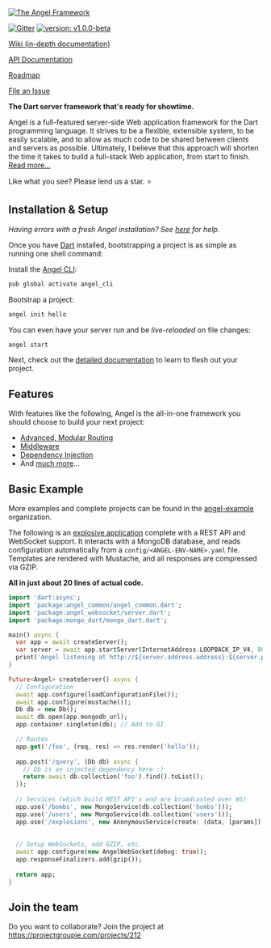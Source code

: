 [![The Angel Framework](https://angel-dart.github.io/images/logo.png)](https://angel-dart.github.io)

[![Gitter](https://img.shields.io/gitter/room/nwjs/nw.js.svg)](https://gitter.im/angel_dart/discussion)
[![version: v1.0.0-beta](https://img.shields.io/badge/pub-v1.0.0--beta-blue.svg)](https://pub.dartlang.org/packages/angel_common)

[Wiki (in-depth documentation)](https://github.com/angel-dart/angel/wiki)

[API Documentation](http://www.dartdocs.org/documentation/angel_common/latest)

[Roadmap](https://github.com/angel-dart/roadmap/blob/master/ROADMAP.md)

[File an Issue](https://github.com/angel-dart/roadmap/issues)

**The Dart server framework that's ready for showtime.**

Angel is a full-featured server-side Web application framework for the Dart programming language. It strives to be a flexible, extensible system, to be easily scalable, and to allow as much code to be shared between clients and servers as possible. Ultimately, I believe that this approach will shorten the time it takes to build a full-stack Web application, from start to finish. [Read more...](https://medium.com/the-angel-framework/announcing-angel-v1-0-0-beta-46dfb4aa8afe)

Like what you see? Please lend us a star. :star:

## Installation & Setup
*Having errors with a fresh Angel installation? See [here](https://github.com/angel-dart/angel/wiki/Installation-&-Setup) for help.*

Once you have [Dart](https://www.dartlang.org/) installed, bootstrapping a project is as simple as running one shell command:

Install the [Angel CLI](https://github.com/angel-dart/cli):

```bash
pub global activate angel_cli
```

Bootstrap a project:

```bash
angel init hello
```

You can even have your server run and be *live-reloaded* on file changes:

```dart
angel start
```

Next, check out the [detailed documentation](https://github.com/angel-dart/angel/wiki) to learn to flesh out your project.

## Features
With features like the following, Angel is the all-in-one framework you should choose to build your next project:
* [Advanced, Modular Routing](https://github.com/angel-dart/route)
* [Middleware](https://github.com/angel-dart/angel/wiki/Middleware)
* [Dependency Injection](https://github.com/angel-dart/angel/wiki/Dependency-Injection)
* And [much more](https://github.com/angel-dart)...

## Basic Example
More examples and complete projects can be found in the [angel-example](https://github.com/angel-example) organization.

The following is an [explosive application](https://github.com/angel-example/explode) complete with a REST API and
WebSocket support. It interacts with a MongoDB database, and reads configuration automatically from a `config/<ANGEL-ENV-NAME>.yaml` file. Templates are rendered with Mustache, and all responses are compressed via GZIP.

**All in just about 20 lines of actual code.**

```dart
import 'dart:async';
import 'package:angel_common/angel_common.dart';
import 'package:angel_websocket/server.dart';
import 'package:mongo_dart/mongo_dart.dart';

main() async {
  var app = await createServer();
  var server = await app.startServer(InternetAddress.LOOPBACK_IP_V4, 8080);
  print('Angel listening at http://${server.address.address}:${server.port}');
}

Future<Angel> createServer() async {
  // Configuration
  await app.configure(loadConfigurationFile());
  await app.configure(mustache());
  Db db = new Db();
  await db.open(app.mongodb_url);
  app.container.singleton(db); // Add to DI

  // Routes
  app.get('/foo', (req, res) => res.render('hello'));
  
  app.post('/query', (Db db) async {
    // Db is an injected dependency here :)
    return await db.collection('foo').find().toList();
  });
  
  // Services (which build REST API's and are broadcasted over WS)
  app.use('/bombs', new MongoService(db.collection('bombs')));
  app.use('/users', new MongoService(db.collection('users')));
  app.use('/explosions', new AnonymousService(create: (data, [params]) => data));
  
  
  // Setup WebSockets, add GZIP, etc.
  await app.configure(new AngelWebSocket(debug: true));
  app.responseFinalizers.add(gzip());
  
  return app;
}
```

## Join the team
Do you want to collaborate? Join the project at https://projectgroupie.com/projects/212 
